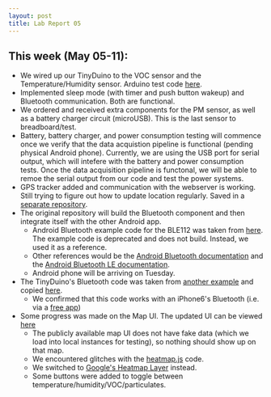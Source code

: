 ```yaml
---
layout: post
title: Lab Report 05
---
```

## This week (May 05-11):
* We wired up our TinyDuino to the VOC sensor and the Temperature/Humidity sensor. Arduino test code [here](https://github.com/kaysoky/PREvent/tree/arduino).
* Implemented sleep mode (with timer and push button wakeup) and Bluetooth communication. Both are functional.
* We ordered and received extra components for the PM sensor, as well as a battery charger circuit (microUSB).  This is the last sensor to breadboard/test.
* Battery, battery charger, and power consumption testing will commence once we verify that the data acquistion pipeline is functional (pending physical Android phone). Currently, we are using the USB port for serial output, which will intefere with the battery and power consumption tests. Once the data acquisition pipeline is functonal, we will be able to remoe the serial output from our code and test the power systems.
* GPS tracker added and communication with the webserver is working. Still trying to figure out how to update location regularly. Saved in a [separate repository](https://github.com/amberMZ/FirstApp).  
* The original repository will build the Bluetooth component and then integrate itself with the other Android app.
  * Android Bluetooth example code for the BLE112 was taken from [here](https://www.bluegiga.com/en-US/products/ble112-bluetooth-smart-module/).  The example code is deprecated and does not build.  Instead, we used it as a reference.
  * Other references would be the [Android Bluetooth documentation](https://developer.android.com/guide/topics/connectivity/bluetooth.html) and the [Android Bluetooth LE documentation](https://developer.android.com/guide/topics/connectivity/bluetooth-le.html).
  * Android phone will be arriving on Tuesday.
* The TinyDuino's Bluetooth code was taken from [another example](https://github.com/jrowberg/bglib/tree/master/Arduino) and copied [here](https://github.com/kaysoky/PREvent/tree/arduino).
  * We confirmed that this code works with an iPhone6's Bluetooth (i.e. via a [free app](https://itunes.apple.com/us/app/id557428110))
* Some progress was made on the Map UI.  The updated UI can be viewed [here](http://attu.cs.washington.edu:8000/)
  * The publicly available map UI does not have fake data (which we load into local instances for testing), so nothing should show up on that map.
  * We encountered glitches with the [heatmap.js](https://github.com/pa7/heatmap.js) code.
  * We switched to [Google's Heatmap Layer](https://developers.google.com/maps/documentation/javascript/heatmaplayer) instead.
  * Some buttons were added to toggle between temperature/humidity/VOC/particulates.
